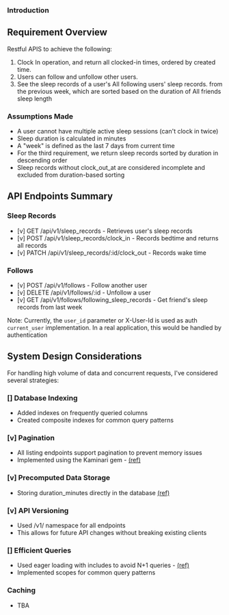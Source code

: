 ### Introduction

## Requirement Overview

Restful APIS to achieve the following:
1. Clock In operation, and return all clocked-in times, ordered by created time.
2. Users can follow and unfollow other users.
3. See the sleep records of a user's All following users' sleep records. from the previous week, which are sorted based on the duration of All friends sleep length

### Assumptions Made

- A user cannot have multiple active sleep sessions (can't clock in twice)
- Sleep duration is calculated in minutes
- A "week" is defined as the last 7 days from current time
- For the third requirement, we return sleep records sorted by duration in descending order
- Sleep records without clock_out_at are considered incomplete and excluded from duration-based sorting

## API Endpoints Summary

### Sleep Records

- [v] GET /api/v1/sleep_records - Retrieves user's sleep records
- [v] POST /api/v1/sleep_records/clock_in - Records bedtime and returns all records
- [v] PATCH /api/v1/sleep_records/:id/clock_out - Records wake time

### Follows

- [v] POST /api/v1/follows - Follow another user
- [v] DELETE /api/v1/follows/:id - Unfollow a user
- [v] GET /api/v1/follows/following_sleep_records - Get friend's sleep records from last week

Note: Currently, the `user_id` parameter or X-User-Id is used as  auth `current_user` implementation. In a real application, this would be handled by authentication

## System Design Considerations
For handling high volume of data and concurrent requests, I've considered several strategies:

### [] Database Indexing
- Added indexes on frequently queried columns
- Created composite indexes for common query patterns

### [v] Pagination
- All listing endpoints support pagination to prevent memory issues
- Implemented using the Kaminari gem - [(ref)](https://github.com/gizipp/gnite/commit/4af73d2)

### [v] Precomputed Data Storage
- Storing duration_minutes directly in the database [(ref)](https://github.com/gizipp/gnite/commit/d37062139e9583205d47f763d88a5756dcb66107#diff-532bed2fbfac2ee988121ace44b08bfe1224215e323473e0eff026e20c6a5fd5R22/gizipp/gnite/commit/4af73d2)

### [v] API Versioning
- Used /v1/ namespace for all endpoints
- This allows for future API changes without breaking existing clients

### [] Efficient Queries
- Used eager loading with includes to avoid N+1 queries - [(ref)](https://github.com/gizipp/gnite/commit/4286c35b104d0bf40f7dc4d11b6e25b49b264b54#diff-532bed2fbfac2ee988121ace44b08bfe1224215e323473e0eff026e20c6a5fd5R22)
- Implemented scopes for common query patterns

### Caching

- TBA